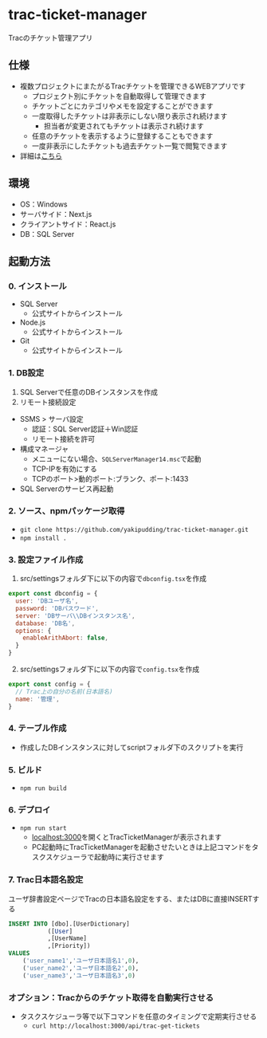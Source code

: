 # trac-ticket-manager
Tracのチケット管理アプリ

## 仕様
- 複数プロジェクトにまたがるTracチケットを管理できるWEBアプリです
  - プロジェクト別にチケットを自動取得して管理できます
  - チケットごとにカテゴリやメモを設定することができます
  - 一度取得したチケットは非表示にしない限り表示され続けます
    - 担当者が変更されてもチケットは表示され続けます
  - 任意のチケットを表示するように登録することもできます
  - 一度非表示にしたチケットも過去チケット一覧で閲覧できます
- 詳細は[こちら](https://yaki-lab.firebaseapp.com/Product/TracTicketManager/Top)

## 環境
- OS：Windows
- サーバサイド：Next.js
- クライアントサイド：React.js
- DB：SQL Server

## 起動方法
### 0. インストール
- SQL Server
  - 公式サイトからインストール
- Node.js
  - 公式サイトからインストール
- Git
  - 公式サイトからインストール

### 1. DB設定
1. SQL Serverで任意のDBインスタンスを作成
1. リモート接続設定
  - SSMS > サーバ設定
    - 認証：SQL Server認証＋Win認証
    - リモート接続を許可
  - 構成マネージャ
    - メニューにない場合、`SQLServerManager14.msc`で起動
    - TCP-IPを有効にする
    - TCPのポート>動的ポート:ブランク、ポート:1433
  - SQL Serverのサービス再起動

### 2. ソース、npmパッケージ取得
- `git clone https://github.com/yakipudding/trac-ticket-manager.git`
- `npm install .`

### 3. 設定ファイル作成
1. src/settingsフォルダ下に以下の内容で`dbconfig.tsx`を作成

```js
export const dbconfig = {
  user: 'DBユーザ名',
  password: 'DBパスワード',
  server: 'DBサーバ\\DBインスタンス名',
  database: 'DB名',
  options: {
    enableArithAbort: false,
  }
}
```

2. src/settingsフォルダ下に以下の内容で`config.tsx`を作成

```js
export const config = {
  // Trac上の自分の名前(日本語名)
  name: '管理',
}
```

### 4. テーブル作成
- 作成したDBインスタンスに対してscriptフォルダ下のスクリプトを実行

### 5. ビルド
- `npm run build`

### 6. デプロイ
- `npm run start`
  - [localhost:3000](http://localhost:3000)を開くとTracTicketManagerが表示されます
  - PC起動時にTracTicketManagerを起動させたいときは上記コマンドをタスクスケジューラで起動時に実行させます

### 7. Trac日本語名設定
ユーザ辞書設定ページでTracの日本語名設定をする、またはDBに直接INSERTする

```sql
INSERT INTO [dbo].[UserDictionary] 
           ([User]
           ,[UserName]
           ,[Priority])
VALUES 
	('user_name1','ユーザ日本語名1',0),
	('user_name2','ユーザ日本語名2',0),
	('user_name3','ユーザ日本語名3',0)
```

### オプション：Tracからのチケット取得を自動実行させる
- タスクスケジューラ等で以下コマンドを任意のタイミングで定期実行させる
  - `curl http://localhost:3000/api/trac-get-tickets`